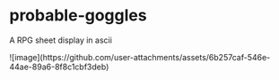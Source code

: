 # probable-goggles
A RPG sheet display in ascii
<p></p>
![image](https://github.com/user-attachments/assets/6b257caf-546e-44ae-89a6-8f8c1cbf3deb)

